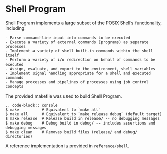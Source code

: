 Shell Program
========

Shell Program implements a large subset of the POSIX Shell’s functionality, including:

    - Parse command-line input into commands to be executed
    - Execute a variety of external commands (programs) as separate processes
    - Implement a variety of shell built-in commands within the shell itself
    - Perform a variety of i/o redirection on behalf of commands to be executed
    - Assign, evaluate, and export to the environment, shell variables
    - Implement signal handling appropriate for a shell and executed commands
    - Manage processes and pipelines of processes using job control concepts

The provided makefile was used to build Shell Program.
 
    .. code-block:: console
    $ make          # Equivalent to `make all`
    $ make all      # Equivalent to `make release debug` (default target)
    $ make release  # Release build in release/ -- no debugging messages
    $ make debug    # Debug build in debug/ -- includes assertions and debugging messages
    $ make clean    # Removes build files (release/ and debug/ directories)

A reference implementation is provided in ``reference/shell``.
